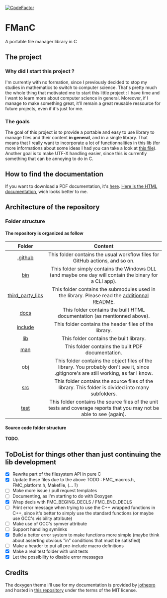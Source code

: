 [![CodeFactor](https://www.codefactor.io/repository/github/brvtalcake/fmanc/badge)](https://www.codefactor.io/repository/github/brvtalcake/fmanc)

# FManC

A portable file manager library in C

## The project

### Why did I start this project ?

I'm currently with no formation, since I previously decided to stop my studies in mathematics to switch to computer science. That's pretty much the whole thing that motivated me to start this little project : I have time and I want to learn more about computer science in general. Moreover, if I manage to make something great, it'll remain a great reusable ressource for future projects, even if it's just for me.

### The goals

The goal of this project is to provide a portable and easy to use library to manage files and their content **in general**, and in a single library. That means that I really want to incorporate a lot of functionnalities in this lib (for more informations about some ideas I had you can take a look at [this file](https://github.com/brvtalcake/FManC/blob/main/ideas.md)).
Another goal is to make UTF-X handling easier, since this is currently something that can be annoying to do in C.

## How to find the documentation

If you want to download a PDF documentation, it's [here](https://github.com/brvtalcake/libfmanc/raw/main/man/refman.pdf).
[Here is the HTML documentation](https://brvtalcake.github.io/FManC/), wich looks better to me.

## Architecture of the repository

### Folder structure

#### The repository is organized as follow

| Folder | Content |
|:------:|:-------:|
| [.github](https://github.com/brvtalcake/FManC/tree/main/.github) | This folder contains the usual workflow files for GitHub actions, and so on. |
| [bin](https://github.com/brvtalcake/FManC/tree/main/bin) | This folder simply contains the Windows DLL (and maybe one day will contain the binary for a CLI app). |
| [third_party_libs](https://github.com/brvtalcake/FManC/tree/main/third_party_libs) | This folder contains the submodules used in the library. Please read the [additionnal README](https://github.com/brvtalcake/FManC/tree/main/third_party_libs). |
| [docs](https://github.com/brvtalcake/FManC/tree/main/docs) | This folder contains the built HTML documentation (as mentionned above). |
| [include](https://github.com/brvtalcake/FManC/tree/main/include) | This folder contains the header files of the library. |
| [lib](https://github.com/brvtalcake/FManC/tree/main/lib) | This folder contains the built library. |
| [man](https://github.com/brvtalcake/FManC/tree/main/man) | This folder contains the built PDF documentation. |
| obj | This folder contains the object files of the library. You probably don't see it, since .gitignore's are still working, as far I know. |
| [src](https://github.com/brvtalcake/FManC/tree/main/src) | This folder contains the source files of the library. This folder is divided into many subfolders. |
| [test](https://github.com/brvtalcake/FManC/tree/main/test) | This folder contains the source files of the unit tests and coverage reports that you may not be able to see (again). |

#### Source code folder structure

**TODO**.

## ToDoList for things other than just continuing the lib development

- [x] Rewrite part of the filesystem API in pure C
- [x] Update these files due to the above TODO : FMC_macros.h, FMC_platform.h, Makefile, (... ?)
- [ ] Make more issue / pull request templates
- [ ] Documenting, as I'm starting to do with Doxygen
- [x] Wrap decls with FMC_BEGING_DECLS / FMC_END_DECLS
- [ ] Print error message when trying to use the C++ wrapped functions in C++, since it's better to simply use the standard functions (or maybe use GCC's visibility attribute)
- [ ] Make use of GCC's symver attribute
- [ ] Support handling symlinks
- [x] Build a better error system to make functions more simple (maybe think about asserting obvious "in" conditions that must be satisfied)
- [ ] Make a header to put all pre-include macro definitions
- [x] Make a real test folder with unit tests
- [x] Let the possibility to disable error messages

## Credits

The doxygen theme I'll use for my documentation is provided by [jothepro](https://github.com/jothepro) and hosted in [this repository](https://github.com/jothepro/doxygen-awesome-css) under the terms of the MIT license.
